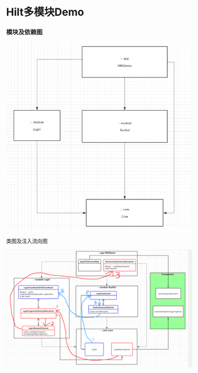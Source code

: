 # Hilt多模块Demo

### 模块及依赖图

![](images\多模块耦合图.png)



类图及注入流向图

![Hilt注入流向图](images\Hilt注入流向图.png)









